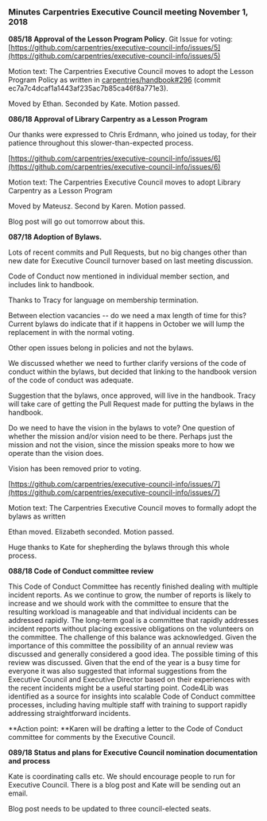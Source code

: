 ### **Minutes Carpentries Executive Council meeting November 1, 2018**

**085/18 Approval of the Lesson Program Policy**. Git Issue for voting: [https://github.com/carpentries/executive-council-info/issues/5](https://github.com/carpentries/executive-council-info/issues/5)

Motion text: The Carpentries Executive Council moves to adopt the Lesson Program Policy as written in [carpentries/handbook#296](https://github.com/carpentries/handbook/pull/296) (commit ec7a7c4dcaf1a1443af235ac7b85ca46f8a771e3).

Moved by Ethan. Seconded by Kate. Motion passed.

**086/18 Approval of Library Carpentry as a Lesson Program**

Our thanks were expressed to Chris Erdmann, who joined us today, for their patience throughout this slower-than-expected process.

[https://github.com/carpentries/executive-council-info/issues/6](https://github.com/carpentries/executive-council-info/issues/6)

Motion text: The Carpentries Executive Council moves to adopt Library Carpentry as a Lesson Program

Moved by Mateusz. Second by Karen. Motion passed.

Blog post will go out tomorrow about this.

**087/18 Adoption of Bylaws.**

Lots of recent commits and Pull Requests, but no big changes other than new date for Executive Council turnover based on last meeting discussion.

Code of Conduct now mentioned in individual member section, and includes link to handbook.

Thanks to Tracy for language on membership termination.

Between election vacancies -- do we need a max length of time for this? Current bylaws do indicate that if it happens in October we will lump the replacement in with the normal voting.

Other open issues belong in policies and not the bylaws.

We discussed whether we need to further clarify versions of the code of conduct within the bylaws, but decided that linking to the handbook version of the code of conduct was adequate.

Suggestion that the bylaws, once approved, will live in the handbook. Tracy will take care of getting the Pull Request made for putting the bylaws in the handbook.

Do we need to have the vision in the bylaws to vote? One question of whether the mission and/or vision need to be there. Perhaps just the mission and not the vision, since the mission speaks more to how we operate than the vision does.

Vision has been removed prior to voting.

[https://github.com/carpentries/executive-council-info/issues/7](https://github.com/carpentries/executive-council-info/issues/7)

Motion text: The Carpentries Executive Council moves to formally adopt the bylaws as written

Ethan moved. Elizabeth seconded. Motion passed.

Huge thanks to Kate for shepherding the bylaws through this whole process.

**088/18 Code of Conduct committee review**

This Code of Conduct Committee has recently finished dealing with multiple incident reports. As we continue to grow, the number of reports is likely to increase and we should work with the committee to ensure that the resulting workload is manageable and that individual incidents can be addressed rapidly. The long-term goal is a committee that rapidly addresses incident reports without placing excessive obligations on the volunteers on the committee. The challenge of this balance was acknowledged. Given the importance of this committee the possibility of an annual review was discussed and generally considered a good idea. The possible timing of this review was discussed. Given that the end of the year is a busy time for everyone it was also suggested that informal suggestions from the Executive Council and Executive Director based on their experiences with the recent incidents might be a useful starting point. Code4Lib was identified as a source for insights into scalable Code of Conduct committee processes, including having multiple staff with training to support rapidly addressing straightforward incidents.

**Action point: **Karen will be drafting a letter to the Code of Conduct committee for comments by the Executive Council.

**089/18 Status and plans for Executive Council nomination documentation and process**

Kate is coordinating calls etc.  We should encourage people to run for Executive Council. There is a blog post and Kate will be sending out an email.

Blog post needs to be updated to three council-elected seats.
